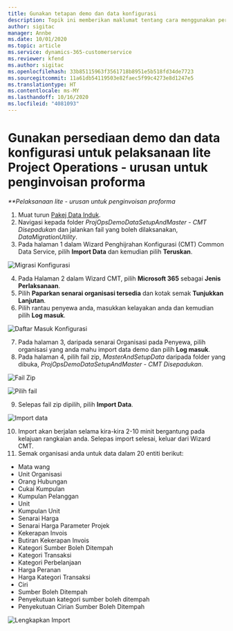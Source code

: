 ```yaml
---
title: Gunakan tetapan demo dan data konfigurasi
description: Topik ini memberikan maklumat tentang cara menggunakan persediaan demo dan data konfigurasi untuk Project Operations.
author: sigitac
manager: Annbe
ms.date: 10/01/2020
ms.topic: article
ms.service: dynamics-365-customerservice
ms.reviewer: kfend
ms.author: sigitac
ms.openlocfilehash: 33b85115963f3561718b8951e5b518fd34de7723
ms.sourcegitcommit: 11a61db54119503e82faec5f99c4273e8d1247e5
ms.translationtype: HT
ms.contentlocale: ms-MY
ms.lasthandoff: 10/16/2020
ms.locfileid: "4081093"
---
```

# <a name="apply-demo-setup-and-configuration-data-for-project-operations-lite-deployment---deal-to-proforma-invoicing"></a>Gunakan persediaan demo dan data konfigurasi untuk pelaksanaan lite Project Operations - urusan untuk penginvoisan proforma

_**Pelaksanaan lite - urusan untuk penginvoisan proforma_

1. Muat turun [Pakej Data Induk](https://download.microsoft.com/download/3/4/1/341bf279-a64f-4baa-af31-ce624859b518/ProjOpsSampleSetupData%20-%20CE%20only%20CMT.zip). 
2. Navigasi kepada folder *ProjOpsDemoDataSetupAndMaster - CMT Disepadukan* dan jalankan fail yang boleh dilaksanakan, *DataMigrationUtility*.
3. Pada halaman 1 dalam Wizard Penghijrahan Konfigurasi (CMT) Common Data Service, pilih **Import Data** dan kemudian pilih **Teruskan**.

![Migrasi Konfigurasi](./media/1ConfigurationMigration.png)

4. Pada Halaman 2 dalam Wizard CMT, pilih **Microsoft 365** sebagai **Jenis Perlaksanaan**.
5. Pilih **Paparkan senarai organisasi tersedia** dan kotak semak **Tunjukkan Lanjutan**.
6. Pilih rantau penyewa anda, masukkan kelayakan anda dan kemudian pilih **Log masuk**.

![Daftar Masuk Konfigurasi](./media/2ConfigurationSignin.png)

7. Pada halaman 3, daripada senarai Organisasi pada Penyewa, pilih organisasi yang anda mahu import data demo dan pilih **Log masuk**.
8. Pada halaman 4, pilih fail zip, *MasterAndSetupData* daripada folder yang dibuka, *ProjOpsDemoDataSetupAndMaster - CMT Disepadukan*.

![Fail Zip](./media/3ZipFile.png)

![Pilih fail](./media/4SelectAFile.png)

9. Selepas fail zip dipilih, pilih **Import Data**.

![Import data](./media/5ImportData.png)

10. Import akan berjalan selama kira-kira 2-10 minit bergantung pada kelajuan rangkaian anda. Selepas import selesai, keluar dari Wizard CMT. 
11. Semak organisasi anda untuk data dalam 20 entiti berikut:

- Mata wang
- Unit Organisasi
- Orang Hubungan
- Cukai Kumpulan
- Kumpulan Pelanggan
- Unit
- Kumpulan Unit
- Senarai Harga
- Senarai Harga Parameter Projek
- Kekerapan Invois
- Butiran Kekerapan Invois
- Kategori Sumber Boleh Ditempah
- Kategori Transaksi
- Kategori Perbelanjaan
- Harga Peranan
- Harga Kategori Transaksi
- Ciri
- Sumber Boleh Ditempah
- Penyekutuan kategori sumber boleh ditempah
- Penyekutuan Cirian Sumber Boleh Ditempah

![Lengkapkan Import](./media/6CompleteImport.png)

